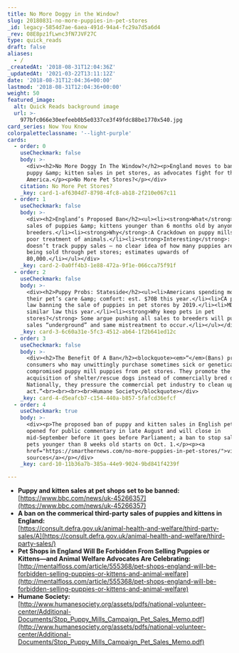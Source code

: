 ```yaml
---
title: No More Doggy in the Window?
slug: 20180831-no-more-puppies-in-pet-stores
_id: legacy-5854d7ae-6aea-491d-94a4-fc29a7d5a6d4
_rev: O8E8pz1fLwnc3fN7JVF27C
type: quick_reads
draft: false
aliases:
  - /
_createdAt: '2018-08-31T12:04:36Z'
_updatedAt: '2021-03-22T13:11:12Z'
date: '2018-08-31T12:04:36+00:00'
lastmod: '2018-08-31T12:04:36+00:00'
weight: 50
featured_image:
  alt: Quick Reads background image
  url: >-
    977bfc066e30eefeeb0b5e0337ce3f49fdc88be1770x540.jpg
card_series: Now You Know
colorpaletteclassname: '--light-purple'
cards:
  - order: 0
    useCheckmark: false
    body: >-
      <div><h2>No More Doggy In The Window?</h2><p>England moves to ban all
      puppy &amp; kitten sales in pet stores, as advocates fight for the same in
      America.</p><p>No More Pet Stores?</p></div>
    citation: No More Pet Stores?
    _key: card-1-af6304d7-8798-4fc8-ab18-2f210e067c11
  - order: 1
    useCheckmark: false
    body: >-
      <div><h2>England’s Proposed Ban</h2><ul><li><strong>What</strong>: Ban
      sales of puppies &amp; kittens younger than 6 months old by anyone EXCEPT
      breeders.</li><li><strong>Why</strong>:A Crackdown on puppy mills &amp;
      poor treatment of animals.</li><li><strong>Interesting</strong>: England
      doesn’t track puppy sales – no clear idea of how many puppies are actually
      being sold through pet stores; estimates upwards of
      80,000.</li></ul></div>
    _key: card-2-0a0ff4b3-1e88-472a-9f1e-066cca75f91f
  - order: 2
    useCheckmark: false
    body: >-
      <div><h2>Puppy Probs: Stateside</h2><ul><li>Americans spending more $$ on
      their pet’s care &amp; comfort: est. $70B this year.</li><li>CA passed a
      law banning the sale of puppies in pet stores by 2019.</li><li>MD passed a
      similar law this year.</li><li><strong>Why keep pets in pet
      stores?</strong> Some argue pushing all sales to breeders will push puppy
      sales “underground” and same mistreatment to occur.</li></ul></div>
    _key: card-3-6c60a31e-5fc3-4512-ab64-1f2b641ed12c
  - order: 3
    useCheckmark: false
    body: >-
      <div><h2>The Benefit Of A Ban</h2><blockquote><em>“</em>(Bans) protect
      consumers who may unwittingly purchase sometimes sick or genetically
      compromised puppy mill puppies from pet stores. They promote the
      acquisition of shelter/rescue dogs instead of commercially bred dogs ….
      Nationally, they pressure the commercial pet industry to clean up its
      act.”<br><br><br><br>Humane Society</blockquote></div>
    _key: card-4-d5eafcb7-c154-440a-b857-5fafcd36efcf
  - order: 4
    useCheckmark: true
    body: >-
      <div><p>The proposed ban of puppy and kitten sales in English pet stores
      opened for public commentary in late August and will close in
      mid-September before it goes before Parliament; a ban to stop sales of
      pets younger than 8 weeks old starts on Oct. 1.</p><p><a
      href="https://smarthernews.com/no-more-puppies-in-pet-stores/">view
      sources</a></p></div>
    _key: card-10-11b36a7b-385a-44e9-9024-9bd841f4239f

---
```

* **Puppy and kitten sales at pet shops set to be banned:**  
[https://www.bbc.com/news/uk-45266357](https://www.bbc.com/news/uk-45266357)
* **A ban on the commerical third-party sales of puppies and kittens in England:**  
[https://consult.defra.gov.uk/animal-health-and-welfare/third-party-sales/A](https://consult.defra.gov.uk/animal-health-and-welfare/third-party-sales/)
* **Pet Shops in England Will Be Forbidden From Selling Puppies or Kittens—and Animal Welfare Advocates Are Celebrating:**  
[http://mentalfloss.com/article/555368/pet-shops-england-will-be-forbidden-selling-puppies-or-kittens-and-animal-welfare](http://mentalfloss.com/article/555368/pet-shops-england-will-be-forbidden-selling-puppies-or-kittens-and-animal-welfare)
* **Humane Society:**  
[http://www.humanesociety.org/assets/pdfs/national-volunteer-center/Additional-Documents/Stop_Puppy_Mills_Campaign_Pet_Sales_Memo.pdf](http://www.humanesociety.org/assets/pdfs/national-volunteer-center/Additional-Documents/Stop_Puppy_Mills_Campaign_Pet_Sales_Memo.pdf)